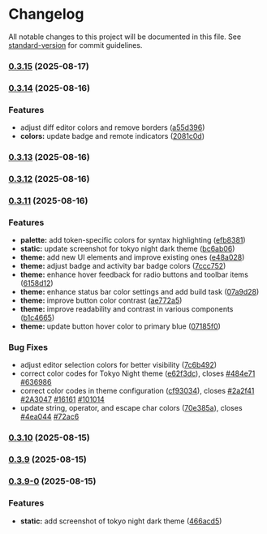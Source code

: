 # Changelog

All notable changes to this project will be documented in this file. See [standard-version](https://github.com/conventional-changelog/standard-version) for commit guidelines.

### [0.3.15](https://github.com/darqus/tokyo-night-dark/compare/v0.3.14...v0.3.15) (2025-08-17)

### [0.3.14](https://github.com/darqus/tokyo-night-dark/compare/v0.3.13...v0.3.14) (2025-08-16)


### Features

* adjust diff editor colors and remove borders ([a55d396](https://github.com/darqus/tokyo-night-dark/commit/a55d39696b311a4e52d5b9b9d53320c85327d7c3))
* **colors:** update badge and remote indicators ([2081c0d](https://github.com/darqus/tokyo-night-dark/commit/2081c0d5e38d9b8866dfc079c0a9548ae4349717))

### [0.3.13](https://github.com/darqus/tokyo-night-dark/compare/v0.3.12...v0.3.13) (2025-08-16)

### [0.3.12](https://github.com/darqus/tokyo-night-dark/compare/v0.3.11...v0.3.12) (2025-08-16)

### [0.3.11](https://github.com/darqus/tokyo-night-dark/compare/v0.3.10...v0.3.11) (2025-08-16)


### Features

* **palette:** add token-specific colors for syntax highlighting ([efb8381](https://github.com/darqus/tokyo-night-dark/commit/efb838166806d7c91ab15e8caa2409b3f66529d7))
* **static:** update screenshot for tokyo night dark theme ([bc6ab06](https://github.com/darqus/tokyo-night-dark/commit/bc6ab06c2fa40ed294d6d921f8d4ae35da58a5bb))
* **theme:** add new UI elements and improve existing ones ([e48a028](https://github.com/darqus/tokyo-night-dark/commit/e48a028a2d9da1c473436f2485ef489844b9035a))
* **theme:** adjust badge and activity bar badge colors ([7ccc752](https://github.com/darqus/tokyo-night-dark/commit/7ccc75215cd3ea59d70ce79d942d7d3c4f0b029e))
* **theme:** enhance hover feedback for radio buttons and toolbar items ([6158d12](https://github.com/darqus/tokyo-night-dark/commit/6158d12ac417872c288c8444f2ed853270802fb7))
* **theme:** enhance status bar color settings and add build task ([07a9d28](https://github.com/darqus/tokyo-night-dark/commit/07a9d28a69a01d85bdcf2f103180357baaf63918))
* **theme:** improve button color contrast ([ae772a5](https://github.com/darqus/tokyo-night-dark/commit/ae772a5ca824eb8901d44ca81919600fd275ba4f))
* **theme:** improve readability and contrast in various components ([b1c4665](https://github.com/darqus/tokyo-night-dark/commit/b1c4665eeb0a078cdc64c3860eec021725667c6e))
* **theme:** update button hover color to primary blue ([07185f0](https://github.com/darqus/tokyo-night-dark/commit/07185f0690ce0d6a5a1eb6485c101d74675399f1))


### Bug Fixes

* adjust editor selection colors for better visibility ([7c6b492](https://github.com/darqus/tokyo-night-dark/commit/7c6b492bbd230a8d34afc41827fcaf50dcc3af1b))
* correct color codes for Tokyo Night theme ([e62f3dc](https://github.com/darqus/tokyo-night-dark/commit/e62f3dc38aa8a135751107e8022bfd98c20bcc4d)), closes [#484e71](https://github.com/darqus/tokyo-night-dark/issues/484e71) [#636986](https://github.com/darqus/tokyo-night-dark/issues/636986)
* correct color codes in theme configuration ([cf93034](https://github.com/darqus/tokyo-night-dark/commit/cf93034528d9a7c6057fab043045b6228965657b)), closes [#2a2f41](https://github.com/darqus/tokyo-night-dark/issues/2a2f41) [#2A3047](https://github.com/darqus/tokyo-night-dark/issues/2A3047) [#16161](https://github.com/darqus/tokyo-night-dark/issues/16161) [#101014](https://github.com/darqus/tokyo-night-dark/issues/101014)
* update string, operator, and escape char colors ([70e385a](https://github.com/darqus/tokyo-night-dark/commit/70e385a14d4145a7556188eb7173675905f3e55e)), closes [#4ea044](https://github.com/darqus/tokyo-night-dark/issues/4ea044) [#72ac6](https://github.com/darqus/tokyo-night-dark/issues/72ac6)

### [0.3.10](https://github.com/darqus/tokyo-night-dark/compare/v0.3.9...v0.3.10) (2025-08-15)

### [0.3.9](https://github.com/darqus/tokyo-night-dark/compare/v0.3.9-0...v0.3.9) (2025-08-15)

### [0.3.9-0](https://github.com/darqus/tokyo-night-dark/compare/v0.3.8...v0.3.9-0) (2025-08-15)


### Features

* **static:** add screenshot of tokyo night dark theme ([466acd5](https://github.com/darqus/tokyo-night-dark/commit/466acd51ce3087e2dd9f5a13de4f482ba18d06f7))
